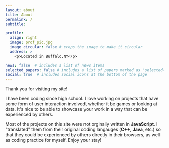 ```yaml
---
layout: about
title: About
permalink: /
subtitle: 

profile:
  align: right
  image: prof_pic.jpg
  image_circular: false # crops the image to make it circular
  address: >
    <p>Located in Buffalo,NY</p>

news: false  # includes a list of news items
selected_papers: false # includes a list of papers marked as "selected={true}"
social: true  # includes social icons at the bottom of the page
---
```


Thank you for visiting my site!

I have been coding since high school. I love working on projects that have some form of user interaction involved, whether it be games or looking at data. It's nice to be able to showcase your work in a way that can be experienced by others.

Most of the projects on this site were not orginally written in <b>JavaScript</b>. I "translated" them from their original coding langauges (<b>C++</b>, <b>Java</b>, etc.) so that they could be experienced by others directly in their browsers, as well as coding practice for myself. Enjoy your stay!